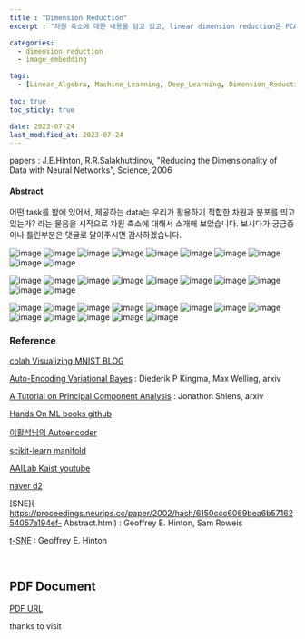 ```yaml
---
title : "Dimension Reduction"
excerpt : "차원 축소에 대한 내용을 담고 있고, linear dimension reduction은 PCA, non-linear dimension reduction는 VQA를 통해 설명 하였다.. "

categories: 
  - dimension_reduction
  - image_embedding

tags:
  - [Linear_Algebra, Machine_Learning, Deep_Learning, Dimension_Reduction, Image_Embedding]
  
toc: true
toc_sticky: true

date: 2023-07-24
last_modified_at: 2023-07-24
---
```


papers : J.E.Hinton, R.R.Salakhutdinov, "Reducing the Dimensionality of Data with Neural Networks", Science, 2006

#### Abstract

어떤 task를 함에 있어서, 제공하는 data는 우리가 활용하기 적합한 차원과 분포를 띄고 있는가? 라는 물음을 시작으로 차원 축소에 대해서 소개해 보았습니다.
보시다가 궁금증이나 틀린부분은 댓글로 달아주시면 감사하겠습니다.


![image](https://github.com/Blackeyes0u0/Dimension_Reduction_and_Reconstruction/blob/main/images/TechTalkCFP_dimension_reduction_page-0001.jpg?raw=true)
![image](https://github.com/Blackeyes0u0/Dimension_Reduction_and_Reconstruction/blob/main/images/TechTalkCFP_dimension_reduction_page-0002.jpg?raw=true)
![image](https://github.com/Blackeyes0u0/Dimension_Reduction_and_Reconstruction/blob/main/images/TechTalkCFP_dimension_reduction_page-0003.jpg?raw=true)
![image](https://github.com/Blackeyes0u0/Dimension_Reduction_and_Reconstruction/blob/main/images/TechTalkCFP_dimension_reduction_page-0004.jpg?raw=true)
![image](https://github.com/Blackeyes0u0/Dimension_Reduction_and_Reconstruction/blob/main/images/TechTalkCFP_dimension_reduction_page-0005.jpg?raw=true)
![image](https://github.com/Blackeyes0u0/Dimension_Reduction_and_Reconstruction/blob/main/images/TechTalkCFP_dimension_reduction_page-0006.jpg?raw=true)
![image](https://github.com/Blackeyes0u0/Dimension_Reduction_and_Reconstruction/blob/main/images/TechTalkCFP_dimension_reduction_page-0007.jpg?raw=true)
![image](https://github.com/Blackeyes0u0/Dimension_Reduction_and_Reconstruction/blob/main/images/TechTalkCFP_dimension_reduction_page-0008.jpg?raw=true)
![image](https://github.com/Blackeyes0u0/Dimension_Reduction_and_Reconstruction/blob/main/images/TechTalkCFP_dimension_reduction_page-0009.jpg?raw=true)
![image](https://github.com/Blackeyes0u0/Dimension_Reduction_and_Reconstruction/blob/main/images/TechTalkCFP_dimension_reduction_page-0010.jpg?raw=true)

![image](https://github.com/Blackeyes0u0/Dimension_Reduction_and_Reconstruction/blob/main/images/TechTalkCFP_dimension_reduction_page-0011.jpg?raw=true)
![image](https://github.com/Blackeyes0u0/Dimension_Reduction_and_Reconstruction/blob/main/images/TechTalkCFP_dimension_reduction_page-0012.jpg?raw=true)
![image](https://github.com/Blackeyes0u0/Dimension_Reduction_and_Reconstruction/blob/main/images/TechTalkCFP_dimension_reduction_page-0013.jpg?raw=true)
![image](https://github.com/Blackeyes0u0/Dimension_Reduction_and_Reconstruction/blob/main/images/TechTalkCFP_dimension_reduction_page-0014.jpg?raw=true)
![image](https://github.com/Blackeyes0u0/Dimension_Reduction_and_Reconstruction/blob/main/images/TechTalkCFP_dimension_reduction_page-0015.jpg?raw=true)
![image](https://github.com/Blackeyes0u0/Dimension_Reduction_and_Reconstruction/blob/main/images/TechTalkCFP_dimension_reduction_page-0016.jpg?raw=true)
![image](https://github.com/Blackeyes0u0/Dimension_Reduction_and_Reconstruction/blob/main/images/TechTalkCFP_dimension_reduction_page-0017.jpg?raw=true)
![image](https://github.com/Blackeyes0u0/Dimension_Reduction_and_Reconstruction/blob/main/images/TechTalkCFP_dimension_reduction_page-0018.jpg?raw=true)
![image](https://github.com/Blackeyes0u0/Dimension_Reduction_and_Reconstruction/blob/main/images/TechTalkCFP_dimension_reduction_page-0019.jpg?raw=true)
![image](https://github.com/Blackeyes0u0/Dimension_Reduction_and_Reconstruction/blob/main/images/TechTalkCFP_dimension_reduction_page-0020.jpg?raw=true)

![image](https://github.com/Blackeyes0u0/Dimension_Reduction_and_Reconstruction/blob/main/images/TechTalkCFP_dimension_reduction_page-0021.jpg?raw=true)
![image](https://github.com/Blackeyes0u0/Dimension_Reduction_and_Reconstruction/blob/main/images/TechTalkCFP_dimension_reduction_page-0022.jpg?raw=true)
![image](https://github.com/Blackeyes0u0/Dimension_Reduction_and_Reconstruction/blob/main/images/TechTalkCFP_dimension_reduction_page-0023.jpg?raw=true)
![image](https://github.com/Blackeyes0u0/Dimension_Reduction_and_Reconstruction/blob/main/images/TechTalkCFP_dimension_reduction_page-0024.jpg?raw=true)
![image](https://github.com/Blackeyes0u0/Dimension_Reduction_and_Reconstruction/blob/main/images/TechTalkCFP_dimension_reduction_page-0025.jpg?raw=true)
![image](https://github.com/Blackeyes0u0/Dimension_Reduction_and_Reconstruction/blob/main/images/TechTalkCFP_dimension_reduction_page-0026.jpg?raw=true)
![image](https://github.com/Blackeyes0u0/Dimension_Reduction_and_Reconstruction/blob/main/images/TechTalkCFP_dimension_reduction_page-0027.jpg?raw=true)
![image](https://github.com/Blackeyes0u0/Dimension_Reduction_and_Reconstruction/blob/main/images/TechTalkCFP_dimension_reduction_page-0028.jpg?raw=true)
![image](https://github.com/Blackeyes0u0/Dimension_Reduction_and_Reconstruction/blob/main/images/TechTalkCFP_dimension_reduction_page-0029.jpg?raw=true)
![image](https://github.com/Blackeyes0u0/Dimension_Reduction_and_Reconstruction/blob/main/images/TechTalkCFP_dimension_reduction_page-0030.jpg?raw=true)
![image](https://github.com/Blackeyes0u0/Dimension_Reduction_and_Reconstruction/blob/main/images/TechTalkCFP_dimension_reduction_page-0031.jpg?raw=true)
![image](https://github.com/Blackeyes0u0/Dimension_Reduction_and_Reconstruction/blob/main/images/TechTalkCFP_dimension_reduction_page-0032.jpg?raw=true)
![image](https://github.com/Blackeyes0u0/Dimension_Reduction_and_Reconstruction/blob/main/images/TechTalkCFP_dimension_reduction_page-0033.jpg?raw=true)

### Reference

[colah Visualizing MNIST BLOG](https://colah.github.io/posts/2014-10-Visualizing-MNIST/​)

[Auto-Encoding Variational Bayes](https://arxiv.org/abs/1312.6114)​​
: Diederik P Kingma, Max Welling, arxiv

[A Tutorial on Principal Component Analysis](​​https://arxiv.org/abs/1404.1100​​)
: Jonathon Shlens, arxiv

[Hands On ML books github](https://github.com/ExcelsiorCJH/Hands-On-ML/​​)

[이활석님의 Autoencoder](https://www.slideshare.net/NaverEngineering/ss-96581209​​)

[scikit-learn manifold](https://scikit-learn.org/stable/modules/manifold.html#manifold​​)

[AAILab Kaist youtube ](https://www.youtube.com/@aailabkaist6236/playlists​​)

[naver d2](https://www.youtube.com/@naverd2848/playlists​​)

[SNE](​https://proceedings.neurips.cc/paper/2002/hash/6150ccc6069bea6b5716254057a194ef- Abstract.html​)
: Geoffrey E. Hinton, Sam Roweis

[t-SNE](https://www.jmlr.org/papers/volume9/vandermaaten08a/vandermaaten08a.pdf?fbcl)
: Geoffrey E. Hinton


​
## PDF Document

[PDF URL](https://github.com/Blackeyes0u0/Blackeyes0u0.github.io/blob/main/paper/Dimension/TechTalkCFP_dimension_reduction.pdf)

<!-- 
<iframe src="../paper/Dimension/TechTalkCFP_dimension_reduction.pdf" width="100%" height="800px" type="application/pdf"></iframe> -->

thanks to visit
